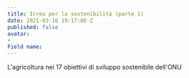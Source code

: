 ```yaml
---
title: Irreo per la sostenibilità (parte 1)
date: 2021-03-16 19:17:00 Z
published: false
avatar:
- 
Field name: 
---
```


L'agricoltura nei 17 obiettivi di sviluppo sostenibile dell'ONU